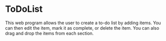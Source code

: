 # ToDoList
This web program allows the user to create a to-do list by adding items. You can then edit the item, mark it as complete, or delete the item. You can also drag and drop the items from each section.
